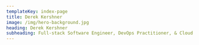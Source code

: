 ```yaml
---
templateKey: index-page
title: Derek Kershner
image: /img/hero-background.jpg
heading: Derek Kershner
subheading: Full-stack Software Engineer, DevOps Practitioner, & Cloud Architect
---
```

